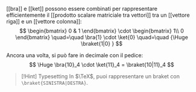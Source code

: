 [[bra]] e [[ket]] possono essere combinati per rappresentare efficientemente il [[prodotto scalare matriciale tra vettori]] tra un [[vettore riga]] e un [[vettore colonna]]:
$$
\begin{bmatrix}
	0 & 1
\end{bmatrix}
\cdot
\begin{bmatrix}
	1\\
	0
\end{bmatrix}
\quad=\quad
\bra{1}
\cdot
\ket{0}
\quad=\quad
{\Huge
	\braket{1|0}
}
$$

Ancora una volta, si può fare in decimale con il pedice:
$$
\Huge
\bra{10}_4 \cdot \ket{11}_4 = \braket{10|11}_4
$$

> [!Hint] Typesetting
> In $\TeX$, puoi rappresentare un braket con `\braket{SINISTRA|DESTRA}`.

